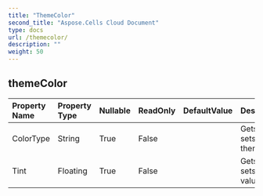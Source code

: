 ```yaml
---
title: "ThemeColor"
second_title: "Aspose.Cells Cloud Document"
type: docs
url: /themecolor/
description: ""
weight: 50
---
```


## **themeColor**

 

| Property Name | Property Type | Nullable |  ReadOnly | DefaultValue | Description | 
| :- | :- | :- |:- |  :- | :- |
| ColorType | String | True |  False |  | Gets and sets the theme type.  |  
| Tint | Floating | True |  False |  | Gets and sets the tint value.  |  

